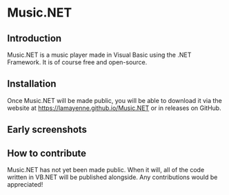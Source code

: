 # Music.NET

## Introduction

Music.NET is a music player made in Visual Basic using the .NET Framework. It is of course free and open-source.

## Installation

Once Music.NET will be made public, you will be able to download it via the website at https://lamayenne.github.io/Music.NET or in releases on GitHub.

## Early screenshots



## How to contribute

Music.NET has not yet been made public. When it will, all of the code written in VB.NET will be published alongside. Any contributions would be appreciated!
